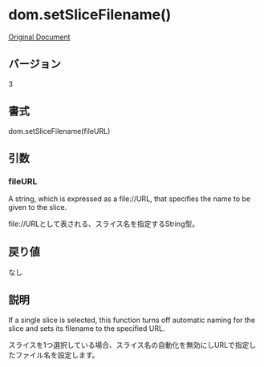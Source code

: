 # dom.setSliceFilename()

[Original Document](http://help.adobe.com/en_US/fireworks/cs/extend/WS5b3ccc516d4fbf351e63e3d1183c94856c-7929.html)

## バージョン

3

## 書式

dom.setSliceFilename(fileURL)

## 引数

### fileURL

A string, which is expressed as a file://URL, that specifies the name to be given to the slice.

file://URLとして表される、スライス名を指定するString型。

## 戻り値

なし

## 説明

If a single slice is selected, this function turns off automatic naming for the slice and sets its filename to the specified URL.

スライスを1つ選択している場合、スライス名の自動化を無効にしURLで指定したファイル名を設定します。
